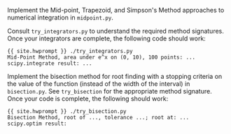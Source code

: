 Implement the Mid-point, Trapezoid, and Simpson's Method approaches to numerical integration in `midpoint.py`.

Consult `try_integrators.py` to understand the required method signatures.  Once your integrators are complete, the following
code should work:

~~~
{{ site.hwprompt }} ./try_integrators.py
Mid-Point Method, area under e^x on (0, 10), 100 points: ...
scipy.integrate result: ...
~~~

Implement the bisection method for root finding with a stopping criteria on the value of the function (instead of the width of the interval) in `bisection.py`.  See `try_bisection` for the appropriate method signature.  Once your code is complete, the following should work:

~~~
{{ site.hwprompt }} ./try_bisection.py
Bisection Method, root of ..., tolerance ...; root at: ...
scipy.optim result:
~~~